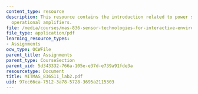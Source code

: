 ```yaml
---
content_type: resource
description: This resource contains the introduction related to power supplies and
  operational amplifiers.
file: /media/courses/mas-836-sensor-technologies-for-interactive-environments-spring-2011/97ec66ca75123a7857283695a2115303_MITMAS_836S11_lab2.pdf
file_type: application/pdf
learning_resource_types:
- Assignments
ocw_type: OCWFile
parent_title: Assignments
parent_type: CourseSection
parent_uid: 5d343332-766a-105e-e37d-e739a91fde3a
resourcetype: Document
title: MITMAS_836S11_lab2.pdf
uid: 97ec66ca-7512-3a78-5728-3695a2115303
---
```

